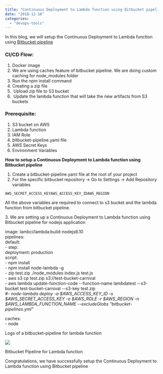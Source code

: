 ```yaml
---
title: "Continuous Deployment to Lambda function using Bitbucket pipeline"
date: "2018-12-16"
categories: 
  - "devops-tools"
---
```


In this blog, we will setup the Continuous Deployment to Lambda function using [Bitbucket pipeline](https://bitbucket.org/product/features/pipelines)

### CI/CD Flow:

1. Docker image 
2. We are using caches feature of bitbucket pipeline. We are doing custom caching for node\_modules folder
3. Run the npm install command
4. Creating a zip file
5.  Upload zip file to S3 bucket 
6.  Update the lambda function that will take the new artifacts from S3 buckets

### Prerequisite:

1. S3 bucket on AWS
2. Lambda function
3. IAM Role
4. bitbucket-pipeline.yaml file
5. AWS Secret Keys
6. Environment Variables

**How to setup a Continuous Deployment to Lambda function using Bitbucket pipeline**

1. Create a bitbucket-pipeline.yaml file at the root of your project
2. For the specific bitbucket repository -> Go to Settings -> Add Repository variables

```
AWS_SECRET_ACCESS_KEYAWS_ACCESS_KEY_IDAWS_REGION
```

All the above variables are required to connect to s3 bucket and the lambda function from bitbucket pipeline.

3\. We are setting up a Continuous Deployment to Lambda function using Bitbucket pipeline for nodejs application

image: lambci/lambda:build-nodejs6.10  
pipelines:  
default:  
\- step:  
deployment: production  
script:  
\- npm install  
\- npm install node-lambda -g  
\- zip test.zip ./node\_modules index.js test.js  
\- aws s3 cp test.zip s3://test-bucket-carnival  
\- aws lambda update-function-code --function-name lambdatest --s3-bucket test-bucket-carnival --s3-key test.zip  
_#- node-lambda deploy -a $AWS\_ACCESS\_KEY\_ID -s $AWS\_SECRET\_ACCESS\_KEY -o $AWS\_ROLE -r $AWS\_REGION -n $AWS\_LAMBDA\_FUNCTION\_NAME --excludeGlobs "bitbucket-pipelines.yml"_  
  
  
caches:  
\- node  
  
  

Logs of a bitbucket-pipeline for lambda function

![](https://cdn-images-1.medium.com/max/800/1*ZaISBvjx5mPsuYZK6a6gIQ.png)

  
Bitbucket Pipeline for Lambda function

Congratulations, we have successfully setup the Continuous Deployment to Lambda function using Bitbucket pipeline
